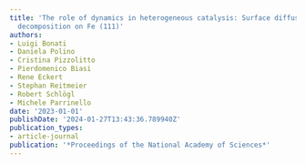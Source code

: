 ```yaml
---
title: 'The role of dynamics in heterogeneous catalysis: Surface diffusivity and N2
  decomposition on Fe (111)'
authors:
- Luigi Bonati
- Daniela Polino
- Cristina Pizzolitto
- Pierdomenico Biasi
- Rene Eckert
- Stephan Reitmeier
- Robert Schlögl
- Michele Parrinello
date: '2023-01-01'
publishDate: '2024-01-27T13:43:36.789940Z'
publication_types:
- article-journal
publication: '*Proceedings of the National Academy of Sciences*'
---
```

